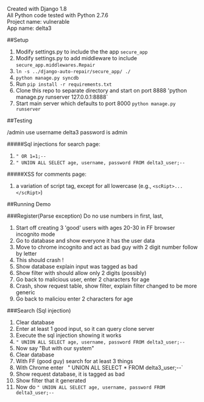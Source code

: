 Created with Django 1.8
<br />
All Python code tested with Python 2.7.6
<br />
Project name: vulnerable
<br />
App name: delta3


##Setup

1. Modify settings.py to include the the app `secure_app` 
2. Modify settings.py to add middleware to include `secure_app.middlewares.Repair`
3. `ln -s ../django-auto-repair/secure_app/ ./`
4. `python manage.py syncdb`
5. Run `pip install -r requirements.txt`
6. Clone this repo to separate directory and start on port 8888
'python manage.py runserver 127.0.0.1:8888`
7. Start main server which defaults to port 8000
`python manage.py runserver`

##Testing

/admin use username delta3 password is admin

#####Sql injections for search page:
1. `" OR 1=1;--`
2. `" UNION ALL SELECT age, username, password FROM delta3_user;--`

#####XSS for comments page:
1. a variation of script tag, except for all lowercase (e.g., `<scRipt>...</scRipt>`)


##Running Demo

###Register(Parse exception)
Do no use numbers in first, last, 

1. Start off creating 3 'good' users with ages 20-30 in FF browser incognito mode
2. Go to database and show everyone it has the user data
3. Move to chrome incognito and act as bad guy with 2 digit number follow by letter 
4. This should crash !
5. Show database explain input was tagged as bad
6. Show filter with should allow only 2 digits (possibly)
7. Go back to malicious user, enter 2 characters for age
8. Crash, show request table, show filter, explain filter changed to be more generic
9. Go back to maliciou enter 2 characters for age


###Search (Sql injection)

1. Clear database
2. Enter at least 1 good input, so it can query clone server
2. Execute the sql injection showing it works
6. `" UNION ALL SELECT age, username, password FROM delta3_user;--`
1. Now say "But with our system"
2. Clear database
1. With FF (good guy) search for at least 3 things
2. With Chrome enter `
 `" UNION ALL SELECT * FROM delta3_user;--`
3. Show request database, it is tagged as bad
4. Show filter that it generated
6. Now do `" UNION ALL SELECT age, username, password FROM delta3_user;--`

